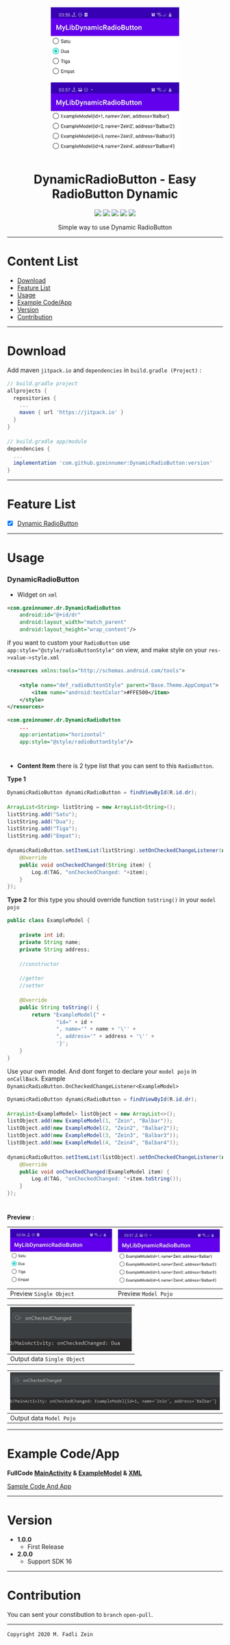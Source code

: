 <h1 align="center">
<img src="https://github.com/gzeinnumer/DynamicRadioButton/blob/master/preview/example1.jpg" width="300"/> <img src="https://github.com/gzeinnumer/DynamicRadioButton/blob/master/preview/example3.jpg" width="300"/>

</h1>

<h1 align="center">
  DynamicRadioButton - Easy RadioButton Dynamic
</h1>

<div align="center">
    <a><img src="https://img.shields.io/badge/Version-2.0.0-brightgreen.svg?style=flat"></a>
    <a><img src="https://img.shields.io/badge/ID-gzeinnumer-blue.svg?style=flat"></a>
    <a><img src="https://img.shields.io/badge/Java-Suport-green?logo=java&style=flat"></a>
    <a><img src="https://img.shields.io/badge/Kotlin-Suport-green?logo=kotlin&style=flat"></a>
    <a href="https://github.com/gzeinnumer"><img src="https://img.shields.io/github/followers/gzeinnumer?label=follow&style=social"></a>
    <br>
    <p>Simple way to use Dynamic RadioButton</p>
</div>

---
# Content List
* [Download](#download)
* [Feature List](#feature-list)
* [Usage](#usage)
* [Example Code/App](#example-codeapp)
* [Version](#version)
* [Contribution](#contribution)

---
# Download
Add maven `jitpack.io` and `dependencies` in `build.gradle (Project)` :
```gradle
// build.gradle project
allprojects {
  repositories {
    ...
    maven { url 'https://jitpack.io' }
  }
}

// build.gradle app/module
dependencies {
  ...
  implementation 'com.github.gzeinnumer:DynamicRadioButton:version'
}
```

---
# Feature List
- [x] [Dynamic RadioButton](#DynamicRadioButton)

---
# Usage

### DynamicRadioButton

- Widget on `xml`
```xml
<com.gzeinnumer.dr.DynamicRadioButton
    android:id="@+id/dr"
    android:layout_width="match_parent"
    android:layout_height="wrap_content"/>
```

if you want to custom your `RadioButton` use `app:style="@style/radioButtonStyle"` on view, and make style on your `res->value->style.xml`
```xml
<resources xmlns:tools="http://schemas.android.com/tools">

    <style name="def_radioButtonStyle" parent="Base.Theme.AppCompat">
        <item name="android:textColor">#FFE500</item>
    </style>
</resources>
```
```xml
<com.gzeinnumer.dr.DynamicRadioButton
    ...
    app:orientation="horizontal"
    app:style="@style/radioButtonStyle"/>
```

#
- **Content Item** there is 2 type list that you can sent to this `RadioButton`.

**Type 1**
```java
DynamicRadioButton dynamicRadioButton = findViewById(R.id.dr);

ArrayList<String> listString = new ArrayList<String>();
listString.add("Satu");
listString.add("Dua");
listString.add("Tiga");
listString.add("Empat");

dynamicRadioButton.setItemList(listString).setOnCheckedChangeListener(new DynamicRadioButton.OnCheckedChangeListener<String>() {
    @Override
    public void onCheckedChanged(String item) {
        Log.d(TAG, "onCheckedChanged: "+item);
    }
});
```

**Type 2** for this type you should override function `toString()` in your `model pojo`
```java
public class ExampleModel {

    private int id;
    private String name;
    private String address;

    //constructor

    //getter
    //setter

    @Override
    public String toString() {
        return "ExampleModel{" +
                "id=" + id +
                ", name='" + name + '\'' +
                ", address='" + address + '\'' +
                '}';
    }
}
```
Use your own model. And dont forget to declare your `model pojo` in `onCallBack`. Example `DynamicRadioButton.OnCheckedChangeListener<ExampleModel>`
```java
DynamicRadioButton dynamicRadioButton = findViewById(R.id.dr);

ArrayList<ExampleModel> listObject = new ArrayList<>();
listObject.add(new ExampleModel(1, "Zein", "Balbar"));
listObject.add(new ExampleModel(2, "Zein2", "Balbar2"));
listObject.add(new ExampleModel(3, "Zein3", "Balbar3"));
listObject.add(new ExampleModel(4, "Zein4", "Balbar4"));

dynamicRadioButton.setItemList(listObject).setOnCheckedChangeListener(new DynamicRadioButton.OnCheckedChangeListener<ExampleModel>() {
    @Override
    public void onCheckedChanged(ExampleModel item) {
        Log.d(TAG, "onCheckedChanged: "+item.toString());
    }
});
```

#
**Preview** :

| <img src="https://github.com/gzeinnumer/DynamicRadioButton/blob/master/preview/example1.jpg"/>| <img src="https://github.com/gzeinnumer/DynamicRadioButton/blob/master/preview/example3.jpg"/> |
|:---|:---|
| Preview `Single Object`| Preview `Model Pojo`|

| <img src="https://github.com/gzeinnumer/DynamicRadioButton/blob/master/preview/example2.jpg"/> |
|:---|
| Output data `Single Object`|

| <img src="https://github.com/gzeinnumer/DynamicRadioButton/blob/master/preview/example4.jpg"/> |
|:---|
|  Output data `Model Pojo`|

---
# Example Code/App

**FullCode [MainActivity](https://github.com/gzeinnumer/DynamicRadioButton/blob/master/app/src/main/java/com/gzeinnumer/dynamicradiobutton/MainActivity.java) & [ExampleModel](https://github.com/gzeinnumer/DynamicRadioButton/blob/master/app/src/main/java/com/gzeinnumer/dynamicradiobutton/ExampleModel.java) & [XML](https://github.com/gzeinnumer/DynamicRadioButton/blob/master/app/src/main/res/layout/activity_main.xml)**

[Sample Code And App](https://github.com/gzeinnumer/MyLibDynamicRadioButtonExample)

---
# Version
- **1.0.0**
  - First Release
- **2.0.0**
  - Support SDK 16

---
# Contribution
You can sent your constibution to `branch` `open-pull`.

---

```
Copyright 2020 M. Fadli Zein
```
